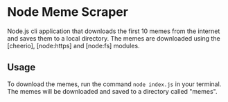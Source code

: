 # Node Meme Scraper

Node.js cli application that downloads the first 10 memes from the internet and saves them to a local directory.
The memes are downloaded using the [cheerio], [node:https] and [node:fs] modules.

## Usage

To download the memes, run the command `node index.js` in your terminal.
The memes will be downloaded and saved to a directory called "memes".
